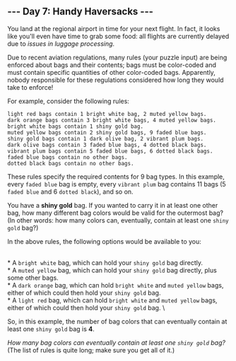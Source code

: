 ## --- Day 7: Handy Haversacks ---

You land at the regional airport in time for your next flight. In fact, it looks like you'll even have time to grab some food: all flights are currently delayed due to _issues in luggage processing_.


	

Due to recent aviation regulations, many rules (your puzzle input) are being enforced about bags and their contents; bags must be color-coded and must contain specific quantities of other color-coded bags. Apparently, nobody responsible for these regulations considered how long they would take to enforce!


	

For example, consider the following rules:


	

    light red bags contain 1 bright white bag, 2 muted yellow bags.
	dark orange bags contain 3 bright white bags, 4 muted yellow bags.
	bright white bags contain 1 shiny gold bag.
	muted yellow bags contain 2 shiny gold bags, 9 faded blue bags.
	shiny gold bags contain 1 dark olive bag, 2 vibrant plum bags.
	dark olive bags contain 3 faded blue bags, 4 dotted black bags.
	vibrant plum bags contain 5 faded blue bags, 6 dotted black bags.
	faded blue bags contain no other bags.
	dotted black bags contain no other bags.
	


	

These rules specify the required contents for 9 bag types. In this example, every `` faded blue `` bag is empty, every `` vibrant plum `` bag contains 11 bags (5 `` faded blue `` and 6 `` dotted black ``), and so on.


	

You have a **shiny gold** bag. If you wanted to carry it in at least one other bag, how many different bag colors would be valid for the outermost bag? (In other words: how many colors can, eventually, contain at least one `` shiny gold `` bag?)


	

In the above rules, the following options would be available to you:


	

\
	*   A `` bright white `` bag, which can hold your `` shiny gold `` bag directly.
\
	*   A `` muted yellow `` bag, which can hold your `` shiny gold `` bag directly, plus some other bags.
\
	*   A `` dark orange `` bag, which can hold `` bright white `` and `` muted yellow `` bags, either of which could then hold your `` shiny gold `` bag.
\
	*   A `` light red `` bag, which can hold `` bright white `` and `` muted yellow `` bags, either of which could then hold your `` shiny gold `` bag.
\
	


	

So, in this example, the number of bag colors that can eventually contain at least one `` shiny gold `` bag is **4**.


	

_How many bag colors can eventually contain at least one `` shiny gold `` bag?_ (The list of rules is quite long; make sure you get all of it.)


	
